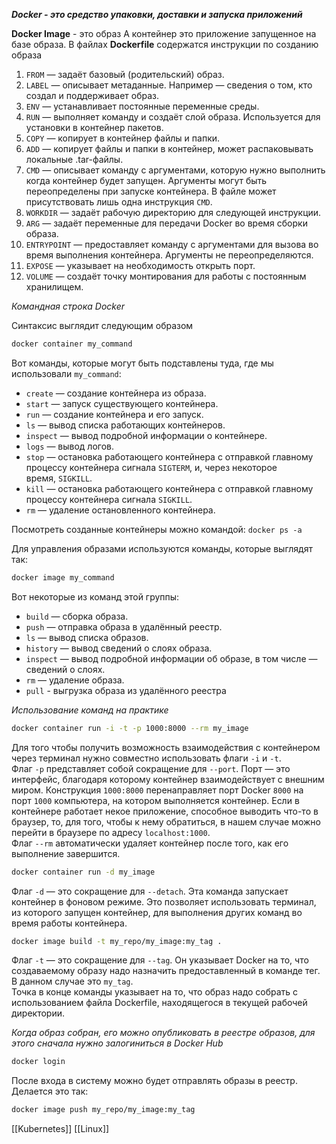 ***Docker - это средство упаковки, доставки и запуска приложений***

**Docker Image** - это образ 
А контейнер это приложение запущенное на базе образа.
В файлах **Dockerfile** содержатся инструкции по созданию образа
1. `FROM` — задаёт базовый (родительский) образ.
2. `LABEL` — описывает метаданные. Например — сведения о том, кто создал и поддерживает образ.
3. `ENV` — устанавливает постоянные переменные среды.
4. `RUN` — выполняет команду и создаёт слой образа. Используется для установки в контейнер пакетов.
5. `COPY` — копирует в контейнер файлы и папки.
6. `ADD` — копирует файлы и папки в контейнер, может распаковывать локальные .tar-файлы.
7. `CMD` — описывает команду с аргументами, которую нужно выполнить когда контейнер будет запущен. Аргументы могут быть переопределены при запуске контейнера. В файле может присутствовать лишь одна инструкция `CMD`.
8. `WORKDIR` — задаёт рабочую директорию для следующей инструкции.
9. `ARG` — задаёт переменные для передачи Docker во время сборки образа.
10. `ENTRYPOINT` — предоставляет команду с аргументами для вызова во время выполнения контейнера. Аргументы не переопределяются.
11. `EXPOSE` — указывает на необходимость открыть порт.
12. `VOLUME` — создаёт точку монтирования для работы с постоянным хранилищем.

*Командная строка Docker*

Синтаксис выглядит следующим образом
```bash
docker container my_command
```

Вот команды, которые могут быть подставлены туда, где мы использовали `my_command`:  
  
- `create` — создание контейнера из образа.
- `start` — запуск существующего контейнера.
- `run` — создание контейнера и его запуск.
- `ls` — вывод списка работающих контейнеров.
- `inspect` — вывод подробной информации о контейнере.
- `logs` — вывод логов.
- `stop` — остановка работающего контейнера с отправкой главному процессу контейнера сигнала `SIGTERM`, и, через некоторое время, `SIGKILL`.
- `kill` — остановка работающего контейнера с отправкой главному процессу контейнера сигнала `SIGKILL`.
- `rm` — удаление остановленного контейнера.

Посмотреть созданные контейнеры можно командой:
`docker ps -a`

Для управления образами используются команды, которые выглядят так:
```bash
docker image my_command
```

Вот некоторые из команд этой группы:  
  
- `build` — сборка образа.
- `push` — отправка образа в удалённый реестр.
- `ls` — вывод списка образов.
- `history` — вывод сведений о слоях образа.
- `inspect` — вывод подробной информации об образе, в том числе — сведений о слоях.
- `rm` — удаление образа.
- `pull` - выгрузка образа из удалённого реестра

*Использование команд на практике*

```bash
docker container run -i -t -p 1000:8000 --rm my_image
```

Для того чтобы получить возможность взаимодействия с контейнером через терминал нужно совместно использовать флаги `-i` и `-t`.  
Флаг `-p` представляет собой сокращение для `--port`. Порт — это интерфейс, благодаря которому контейнер взаимодействует с внешним миром. Конструкция `1000:8000` перенаправляет порт Docker `8000` на порт `1000` компьютера, на котором выполняется контейнер. Если в контейнере работает некое приложение, способное выводить что-то в браузер, то, для того, чтобы к нему обратиться, в нашем случае можно перейти в браузере по адресу `localhost:1000`.  
Флаг `--rm` автоматически удаляет контейнер после того, как его выполнение завершится.

```bash
docker container run -d my_image
```

Флаг `-d` — это сокращение для `--detach`. Эта команда запускает контейнер в фоновом режиме. Это позволяет использовать терминал, из которого запущен контейнер, для выполнения других команд во время работы контейнера.

```bash
docker image build -t my_repo/my_image:my_tag .
```

Флаг `-t` — это сокращение для `--tag`. Он указывает Docker на то, что создаваемому образу надо назначить предоставленный в команде тег. В данном случае это `my_tag`.  
Точка в конце команды указывает на то, что образ надо собрать с использованием файла Dockerfile, находящегося в текущей рабочей директории.

*Когда образ собран, его можно опубликовать в реестре образов, для этого сначала нужно залогиниться в Docker Hub*

```bash
docker login 
```

После входа в систему можно будет отправлять образы в реестр. Делается это так:
```bash
docker image push my_repo/my_image:my_tag
```

[[Kubernetes]] [[Linux]]